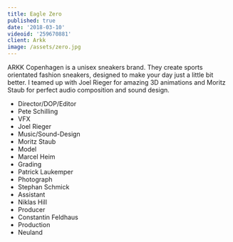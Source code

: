 ```yaml
---
title: Eagle Zero
published: true
date: '2018-03-10'
videoid: '259670881'
client: Arkk
image: /assets/zero.jpg
---
```


ARKK Copenhagen is a unisex sneakers brand. They create sports orientated fashion sneakers, designed to make your day just a little bit better. I teamed up with Joel Rieger for amazing 3D animations and Moritz Staub for perfect audio composition and sound design. 

* Director/DOP/Editor
* Pete Schilling
* VFX
* Joel Rieger
* Music/Sound-Design
* Moritz Staub
* Model
* Marcel Heim
* Grading
* Patrick Laukemper
* Photograph
* Stephan Schmick
* Assistant
* Niklas Hill
* Producer
* Constantin Feldhaus
* Production
* Neuland
